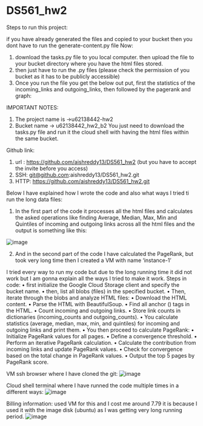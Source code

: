 # DS561_hw2

Steps to run this project:

if you have already generated the files and copied to your bucket then you dont have to run the generate-content.py file
Now:
1. download the tasks.py file to you local computer. then upload the file to your bucket directory where you have the html files stored.
2. then just have to run the .py files (please check the permission of you bucket as it has to be publicly accessible)
3. Once you run the file you get the below out put, first the statistics of the incoming_links and outgoing_links, then followed by the pagerank and graph:

IMPORTANT NOTES:
1.	The project name is ->u62138442-hw2
2.	Bucket name -> u62138442_hw2_b2
You just need to download the tasks.py file and run it the cloud shell with having the html files within the same bucket.

Github link:
1. url : https://github.com/aishreddy13/DS561_hw2 (but you have to accept the invite before you access)
2. SSH: git@github.com:aishreddy13/DS561_hw2.git
3. HTTP: https://github.com/aishreddy13/DS561_hw2.git
   
Below I have explained how I wrote the code and also what ways I tried ti run the long data files:

1.	In the first part of the code it processes all the html files and calculates the asked operations like finding Average, Median, Max, Min and Quintiles of incoming and outgoing links across all the html files and the output is something like this:

   ![image](https://github.com/aishreddy13/DS561_hw2/assets/118329497/05a6350c-dc35-4019-aad1-7efca65860f7)

2.	And in the second part of the code I have calculated the PageRank, but took very long time then I created a VM with name ‘instance-1’

I tried every way to run my code but due to the long running time it did not work but I am gonna explain all the ways I tried to make it work.
Steps in code:
•	first initialize the Google Cloud Storage client and specify the bucket name.
•	then, list all blobs (files) in the specified bucket.
•	Then, iterate through the blobs and analyze HTML files:
•	Download the HTML content.
•	Parse the HTML with BeautifulSoup.
•	Find all anchor (<a>) tags in the HTML.
•	Count incoming and outgoing links.
•	Store link counts in dictionaries (incoming_counts and outgoing_counts).
•	You calculate statistics (average, median, max, min, and quintiles) for incoming and outgoing links and print them.
•	You then proceed to calculate PageRank:
•	Initialize PageRank values for all pages.
•	Define a convergence threshold.
•	Perform an iterative PageRank calculation.
•	Calculate the contribution from incoming links and update PageRank values.
•	Check for convergence based on the total change in PageRank values.
•	Output the top 5 pages by PageRank score.

VM ssh browser where I have cloned the git:
 ![image](https://github.com/aishreddy13/DS561_hw2/assets/118329497/1ce36fac-3470-4a7c-8262-03d42decc36e)


Cloud shell terminal where I have runned the code multiple times in a different ways:
 ![image](https://github.com/aishreddy13/DS561_hw2/assets/118329497/daf63d99-2c60-4245-966c-0a5fb796b5f6)


Billing information: used VM for this and I cost me around 7.79 it is because I used it with the image disk (ubuntu) as I was getting very long running period.
 ![image](https://github.com/aishreddy13/DS561_hw2/assets/118329497/391cd678-7155-4a76-b588-acc3cc4b582f)


